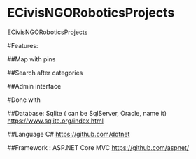 # ECivisNGORoboticsProjects
ECivisNGORoboticsProjects


#Features:

##Map with pins

##Search after categories

##Admin interface

#Done with

##Database: Sqlite ( can be SqlServer, Oracle, name it)
https://www.sqlite.org/index.html

##Language C#
https://github.com/dotnet

##Framework : ASP.NET Core MVC
https://github.com/aspnet/





